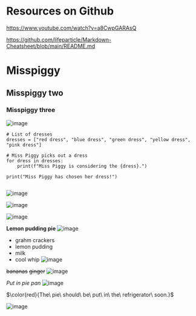 # Resources on Github
https://www.youtube.com/watch?v=a8CwpGARAsQ

https://github.com/lifeparticle/Markdown-Cheatsheet/blob/main/README.md





# Misspiggy
## Misspiggy two
### Misspiggy three

![image](https://github.com/user-attachments/assets/1a340321-8db2-4b0e-bb47-6da8389d1f05)



```
# List of dresses
dresses = ["red dress", "blue dress", "green dress", "yellow dress", "pink dress"]

# Miss Piggy picks out a dress
for dress in dresses:
    print(f"Miss Piggy is considering the {dress}.")
    
print("Miss Piggy has chosen her dress!")


```
![image](https://github.com/user-attachments/assets/b05369f4-d998-4cc8-b7be-705fc53d8700)


![image](https://github.com/user-attachments/assets/0a8ab0d3-7729-4ae5-ad63-930f7736f3cc)

![image](https://github.com/user-attachments/assets/ffd0c4ee-bdd8-44a0-a5e4-99380e501486)


**Lemon pudding pie**
![image](https://github.com/user-attachments/assets/3a907026-85ca-4bec-8fc5-d8df24bd682f)


- grahm crackers
- lemon pudding
- milk
- cool whip
  ![image](https://github.com/user-attachments/assets/7713d58e-8ff0-49d4-ab46-d0029957c84d)

  
~~bananas~~
~~ginger~~
![image](https://github.com/user-attachments/assets/057b8772-41a9-469c-8739-801285c8a5e4)

*Put in pie pan*
![image](https://github.com/user-attachments/assets/984d49a8-e3b2-4a00-b1c2-9ed01ca90a42)


$\color{red}{The\ pie\ should\ be\ put\ in\ the\ refrigerator\ soon.}$

![image](https://github.com/user-attachments/assets/4b444c00-8e9b-4739-81cd-990656a0ec2c)

